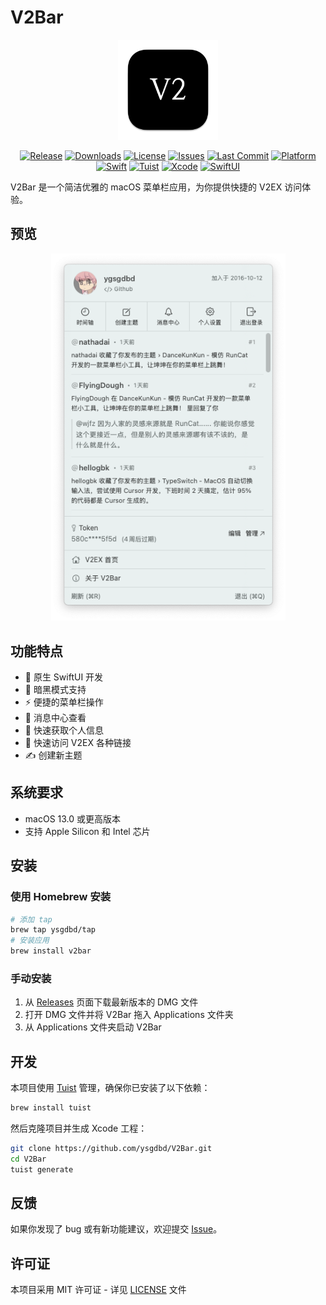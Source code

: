 # V2Bar

<div align="center">
    <img src="Screenshots/icon.png" width="160" height="160" alt="V2Bar Icon">
</div>

<div align="center">

[![Release](https://img.shields.io/github/v/release/ysgdbd/V2Bar)](https://github.com/ysgdbd/V2Bar/releases/latest)
[![Downloads](https://img.shields.io/github/downloads/ysgdbd/V2Bar/total)](https://github.com/ysgdbd/V2Bar/releases)
[![License](https://img.shields.io/github/license/ysgdbd/V2Bar)](https://github.com/ysgdbd/V2Bar/blob/main/LICENSE)
[![Issues](https://img.shields.io/github/issues/ysgdbd/V2Bar)](https://github.com/ysgdbd/V2Bar/issues)
[![Last Commit](https://img.shields.io/github/last-commit/ysgdbd/V2Bar)](https://github.com/ysgdbd/V2Bar/commits/main)
[![Platform](https://img.shields.io/badge/platform-macOS%2013%2B-brightgreen)](https://github.com/ysgdbd/V2Bar/releases/latest)
[![Swift](https://img.shields.io/badge/Swift-5.9-orange)](https://github.com/ysgdbd/V2Bar)
[![Tuist](https://img.shields.io/badge/Powered%20by-Tuist-blue)](https://tuist.io)
[![Xcode](https://img.shields.io/badge/Xcode-15.0%2B-blue)](https://developer.apple.com/xcode/)
[![SwiftUI](https://img.shields.io/badge/SwiftUI-4.0-blue)](https://developer.apple.com/xcode/swiftui/)

</div>

V2Bar 是一个简洁优雅的 macOS 菜单栏应用，为你提供快捷的 V2EX 访问体验。

## 预览

<div align="center">
    <img src="Screenshots/preview.png" width="375" alt="V2Bar Preview">
</div>

## 功能特点

- 🚀 原生 SwiftUI 开发
- 🔔 暗黑模式支持
- ⚡️ 便捷的菜单栏操作
- 💬 消息中心查看
- 👤 快速获取个人信息
- 🔗 快速访问 V2EX 各种链接
- ✍️ 创建新主题

## 系统要求

- macOS 13.0 或更高版本
- 支持 Apple Silicon 和 Intel 芯片

## 安装

### 使用 Homebrew 安装

```bash
# 添加 tap
brew tap ysgdbd/tap
# 安装应用
brew install v2bar
```

### 手动安装

1. 从 [Releases](https://github.com/ysgdbd/V2Bar/releases) 页面下载最新版本的 DMG 文件
2. 打开 DMG 文件并将 V2Bar 拖入 Applications 文件夹
3. 从 Applications 文件夹启动 V2Bar

## 开发

本项目使用 [Tuist](https://tuist.io) 管理，确保你已安装了以下依赖：

```bash
brew install tuist
```

然后克隆项目并生成 Xcode 工程：

```bash
git clone https://github.com/ysgdbd/V2Bar.git
cd V2Bar
tuist generate
```

## 反馈

如果你发现了 bug 或有新功能建议，欢迎提交 [Issue](https://github.com/ysgdbd/V2Bar/issues)。

## 许可证

本项目采用 MIT 许可证 - 详见 [LICENSE](LICENSE) 文件 